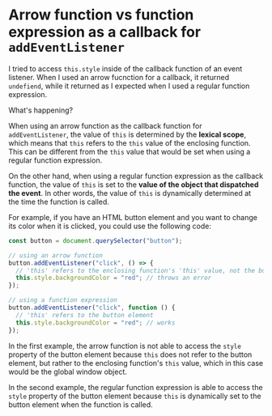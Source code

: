 # Arrow function vs function expression as a callback for `addEventListener`

I tried to access `this.style` inside of the callback function of an event listener. When I used an arrow fucnction for a callback, it returned `undefiend`, while it returned as I expected when I used a regular function expression.

What's happening?

When using an arrow function as the callback function for `addEventListener`, the value of `this` is determined by the **lexical scope**, which means that `this` refers to the `this` value of the enclosing function. This can be different from the `this` value that would be set when using a regular function expression.

On the other hand, when using a regular function expression as the callback function, the value of `this` is set to the **value of the object that dispatched the event**. In other words, the value of `this` is dynamically determined at the time the function is called.

For example, if you have an HTML button element and you want to change its color when it is clicked, you could use the following code:

```javascript
const button = document.querySelector("button");

// using an arrow function
button.addEventListener("click", () => {
  // 'this' refers to the enclosing function's 'this' value, not the button element
  this.style.backgroundColor = "red"; // throws an error
});

// using a function expression
button.addEventListener("click", function () {
  // 'this' refers to the button element
  this.style.backgroundColor = "red"; // works
});
```

In the first example, the arrow function is not able to access the `style` property of the button element because `this` does not refer to the button element, but rather to the enclosing function's `this` value, which in this case would be the global window object.

In the second example, the regular function expression is able to access the `style` property of the button element because `this` is dynamically set to the button element when the function is called.
